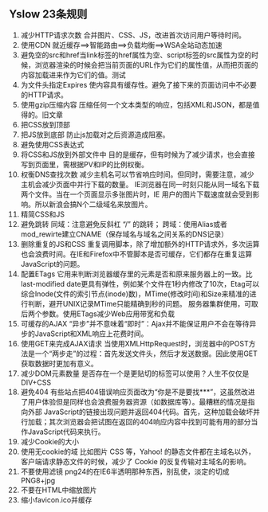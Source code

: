 
## Yslow 23条规则

1. 减少HTTP请求次数
合并图片、CSS、JS，改进首次访问用户等待时间。
2. 使用CDN
就近缓存==>智能路由==>负载均衡==>WSA全站动态加速
3. 避免空的src和href当link标签的href属性为空、script标签的src属性为空的时候，浏览器渲染的时候会把当前页面的URL作为它们的属性值，从而把页面的内容加载进来作为它们的值。测试
4. 为文件头指定Expires
使内容具有缓存性。避免了接下来的页面访问中不必要的HTTP请求。
5. 使用gzip压缩内容
压缩任何一个文本类型的响应，包括XML和JSON，都是值得的。旧文章
6. 把CSS放到顶部
7. 把JS放到底部
防止js加载对之后资源造成阻塞。
8. 避免使用CSS表达式
9. 将CSS和JS放到外部文件中
目的是缓存，但有时候为了减少请求，也会直接写到页面里，需根据PV和IP的比例权衡。
10. 权衡DNS查找次数
减少主机名可以节省响应时间。但同时，需要注意，减少主机会减少页面中并行下载的数量。
IE浏览器在同一时刻只能从同一域名下载两个文件。当在一个页面显示多张图片时，IE 用户的图片下载速度就会受到影响。所以新浪会搞N个二级域名来放图片。
11. 精简CSS和JS
12. 避免跳转
同域：注意避免反斜杠 “/” 的跳转；
跨域：使用Alias或者mod_rewirte建立CNAME（保存域名与域名之间关系的DNS记录）
13. 删除重复的JS和CSS
重复调用脚本，除了增加额外的HTTP请求外，多次运算也会浪费时间。在IE和Firefox中不管脚本是否可缓存，它们都存在重复运算JavaScript的问题。
14. 配置ETags
它用来判断浏览器缓存里的元素是否和原来服务器上的一致。比last-modified date更具有弹性，例如某个文件在1秒内修改了10次，Etag可以综合Inode(文件的索引节点(inode)数)，MTime(修改时间)和Size来精准的进行判断，避开UNIX记录MTime只能精确到秒的问题。 服务器集群使用，可取后两个参数。使用ETags减少Web应用带宽和负载
15. 可缓存的AJAX
“异步”并不意味着“即时”：Ajax并不能保证用户不会在等待异步的JavaScript和XML响应上花费时间。
16. 使用GET来完成AJAX请求
当使用XMLHttpRequest时，浏览器中的POST方法是一个“两步走”的过程：首先发送文件头，然后才发送数据。因此使用GET获取数据时更加有意义。
17. 减少DOM元素数量
是否存在一个是更贴切的标签可以使用？人生不仅仅是DIV+CSS
18. 避免404
有些站点把404错误响应页面改为“你是不是要找***”，这虽然改进了用户体验但是同样也会浪费服务器资源（如数据库等）。最糟糕的情况是指向外部 JavaScript的链接出现问题并返回404代码。首先，这种加载会破坏并行加载；其次浏览器会把试图在返回的404响应内容中找到可能有用的部分当作JavaScript代码来执行。
19. 减少Cookie的大小
20. 使用无cookie的域
比如图片 CSS 等，Yahoo! 的静态文件都在主域名以外，客户端请求静态文件的时候，减少了 Cookie 的反复传输对主域名的影响。
21. 不要使用滤镜
png24的在IE6半透明那种东西，别乱使，淡定的切成PNG8+jpg
22. 不要在HTML中缩放图片
23. 缩小favicon.ico并缓存